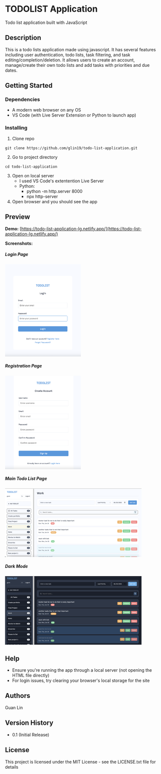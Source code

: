 # TODOLIST Application

Todo list application built with JavaScript

## Description

This is a todo lists application made using javascript. It has several features including user authentication, todo lists, task filtering, and task editing/completion/deletion. It allows users to create an account, manage/create their own todo lists and add tasks with priorities and due dates.

## Getting Started

### Dependencies

* A modern web browser on any OS
* VS Code (with Live Server Extension or Python to launch app)

### Installing

1. Clone repo 
```
git clone https://github.com/glin19/todo-list-application.git
```
2. Go to project directory
```
cd todo-list-application
```
3. Open on local server 
    * I used VS Code's extentention Live Server
    * Python:
        * python -m http.server 8000
        * npx http-server
4. Open browser and you should see the app

## Preview

**Demo:** [https://todo-list-application-lg.netlify.app/](https://todo-list-application-lg.netlify.app/)

**Screenshots:**

##### Login Page
<img src="src/assets/login-page.png" alt="login-page" width="250"/>

##### Registration Page
<img src="src/assets/Registration-page.png" alt="registration-page" width="250"/>

##### Main Todo List Page
<img src="src/assets/todo-list.png" alt="todo-list" width="450"/>

##### Dark Mode
<img src="src/assets/dark-theme.png" alt="dark-theme" width="450"/>

## Help

* Ensure you're running the app through a local server (not opening the HTML file directly)
* For login issues, try clearing your browser's local storage for the site

## Authors

Guan Lin

## Version History

* 0.1 (Initial Release)

## License

This project is licensed under the MIT License - see the LICENSE.txt file for details


























